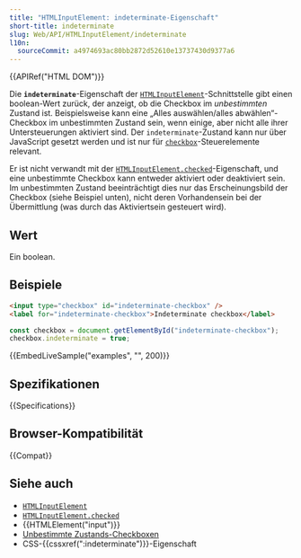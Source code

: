 ```yaml
---
title: "HTMLInputElement: indeterminate-Eigenschaft"
short-title: indeterminate
slug: Web/API/HTMLInputElement/indeterminate
l10n:
  sourceCommit: a4974693ac80bb2872d52610e13737430d9377a6
---
```


{{APIRef("HTML DOM")}}

Die **`indeterminate`**-Eigenschaft der [`HTMLInputElement`](/de/docs/Web/API/HTMLInputElement)-Schnittstelle gibt einen boolean-Wert zurück, der anzeigt, ob die Checkbox im _unbestimmten_ Zustand ist. Beispielsweise kann eine „Alles auswählen/alles abwählen“-Checkbox im unbestimmten Zustand sein, wenn einige, aber nicht alle ihrer Untersteuerungen aktiviert sind. Der `indeterminate`-Zustand kann nur über JavaScript gesetzt werden und ist nur für [`checkbox`](/de/docs/Web/HTML/Element/input/checkbox)-Steuerelemente relevant.

Er ist nicht verwandt mit der [`HTMLInputElement.checked`](/de/docs/Web/API/HTMLInputElement/checked)-Eigenschaft, und eine unbestimmte Checkbox kann entweder aktiviert oder deaktiviert sein. Im unbestimmten Zustand beeinträchtigt dies nur das Erscheinungsbild der Checkbox (siehe Beispiel unten), nicht deren Vorhandensein bei der Übermittlung (was durch das Aktiviertsein gesteuert wird).

## Wert

Ein boolean.

## Beispiele

```html
<input type="checkbox" id="indeterminate-checkbox" />
<label for="indeterminate-checkbox">Indeterminate checkbox</label>
```

```js
const checkbox = document.getElementById("indeterminate-checkbox");
checkbox.indeterminate = true;
```

{{EmbedLiveSample("examples", "", 200)}}

## Spezifikationen

{{Specifications}}

## Browser-Kompatibilität

{{Compat}}

## Siehe auch

- [`HTMLInputElement`](/de/docs/Web/API/HTMLInputElement)
- [`HTMLInputElement.checked`](/de/docs/Web/API/HTMLInputElement/checked)
- {{HTMLElement("input")}}
- [Unbestimmte Zustands-Checkboxen](/de/docs/Web/HTML/Element/input/checkbox#indeterminate_state_checkboxes)
- CSS-{{cssxref(":indeterminate")}}-Eigenschaft
